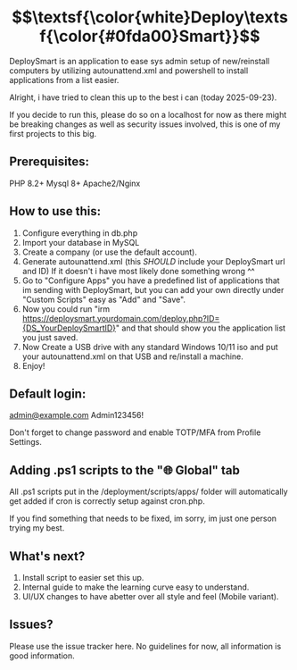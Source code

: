 # $$\textsf{\color{white}Deploy\textsf{\color{#0fda00}Smart}}$$

DeploySmart is an application to ease sys admin setup of new/reinstall computers by utilizing autounattend.xml and powershell to install applications from a list easier.

Alright, i have tried to clean this up to the best i can (today 2025-09-23).

If you decide to run this, please do so on a localhost for now as there might be breaking changes as well as security issues involved, this is one of my first projects to this big.

## Prerequisites:
PHP 8.2+
Mysql 8+
Apache2/Nginx

## How to use this:

1. Configure everything in db.php
2. Import your database in MySQL
3. Create a company (or use the default account). 
4. Generate autounattend.xml (this *SHOULD* include your DeploySmart url and ID) If it doesn't i have most likely done something wrong ^^
5. Go to "Configure Apps" you have a predefined list of applications that im sending with DeploySmart, but you can add your own directly under "Custom Scripts" easy as "Add" and "Save". 
6. Now you could run "irm https://deploysmart.yourdomain.com/deploy.php?ID={DS_YourDeploySmartID}" and that should show you the application list you just saved. 
7. Now Create a USB drive with any standard Windows 10/11 iso and put your autounattend.xml on that USB and re/install a machine.
8. Enjoy!

## Default login:
admin@example.com
Admin123456!

Don't forget to change password and enable TOTP/MFA from Profile Settings.

## Adding .ps1 scripts to the "🌐 Global" tab
All .ps1 scripts put in the /deployment/scripts/apps/ folder will automatically get added if cron is correctly setup against cron.php.

If you find something that needs to be fixed, im sorry, im just one person trying my best.

## What's next?

1. Install script to easier set this up.
2. Internal guide to make the learning curve easy to understand.
3. UI/UX changes to have abetter over all style and feel (Mobile variant).

## Issues?

Please use the issue tracker here. No guidelines for now, all information is good information.
